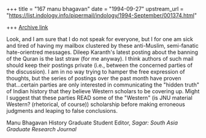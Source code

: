 +++
title = "167 manu bhagavan"
date = "1994-09-27"
upstream_url = "https://list.indology.info/pipermail/indology/1994-September/001374.html"

+++
[Archive link](https://list.indology.info/pipermail/indology/1994-September/001374.html)

Look, and I am sure that I do not speak for everyone, but I for one am 
sick and tired of having my mailbox clustered by these anti-Muslim, 
semi-fanatic hate-orientred messages. Dileep Karanth's latest posting 
about the banning of the Quran is the last straw (for me anyway).
 I think authors of such mail should keep their postings private (i.e., 
between the concerned parties of the discussion).  I am in no way trying 
to hamper the free expression of thoughts, but the series of postings 
over the past month have proven that...certain parties are only 
interested in communicating the "hidden truth" of Indian history that 
they believe Western scholars to be covering up.  Might I suggest that 
these 
parties READ some of the "Western" (is JNU material Western? (rhetorical, 
of course)) scholarship before making erroneous judgments and leaping to 
false conclusions.

Manu Bhagavan
History Graduate Student
Editor, _Sagar: South Asia Graduate Research Journal_






